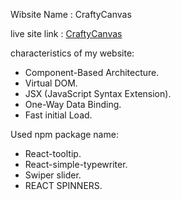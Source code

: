 Wibsite Name : CraftyCanvas

live site link : [CraftyCanvas](https://assignment-ten-a519c.web.app/)

characteristics of my website:
 * Component-Based Architecture.
 * Virtual DOM.
 * JSX (JavaScript Syntax Extension).
 * One-Way Data Binding.
 * Fast initial Load.

Used npm package name:
 * React-tooltip.
 * React-simple-typewriter.
 * Swiper slider.
 * REACT SPINNERS.